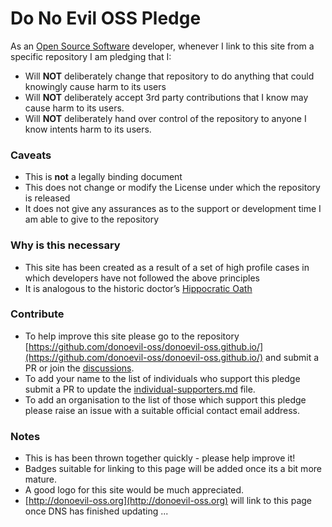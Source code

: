 # Do No Evil OSS Pledge

As an [Open Source Software](https://en.wikipedia.org/wiki/Open-source_software) developer, whenever I link to this site from a specific repository I am pledging that I:

* Will **NOT** deliberately change that repository to do anything that could knowingly cause harm to its users
* Will **NOT** deliberately accept 3rd party contributions that I know may cause harm to its users.
* Will **NOT** deliberately hand over control of the repository to anyone I know intents harm to its users.

### Caveats

* This is **not** a legally binding document
* This does not change or modify the License under which the repository is released
* It does not give any assurances as to the support or development time I am able to give to the repository

### Why is this necessary

* This site has been created as a result of a set of high profile cases in which developers have not followed the above principles
* It is analogous to the historic doctor’s [Hippocratic Oath](https://en.wikipedia.org/wiki/Hippocratic_Oath)

### Contribute

* To help improve this site please go to the repository [https://github.com/donoevil-oss/donoevil-oss.github.io/](https://github.com/donoevil-oss/donoevil-oss.github.io/) and submit a PR or join the [discussions](https://github.com/donoevil-oss/donoevil-oss.github.io/discussions/).
* To add your name to the list of individuals who support this pledge submit a PR to update the [individual-supporters.md](https://github.com/donoevil-oss/donoevil-oss.github.io/blob/main/individual-supporters.md) file.
* To add an organisation to the list of those which support this pledge please raise an issue with a suitable official contact email address.

### Notes

* This is has been thrown together quickly - please help improve it!
* Badges suitable for linking to this page will be added once its a bit more mature.
* A good logo for this site would be much appreciated.
* [http://donoevil-oss.org](http://donoevil-oss.org) will link to this page once DNS has finished updating ...

